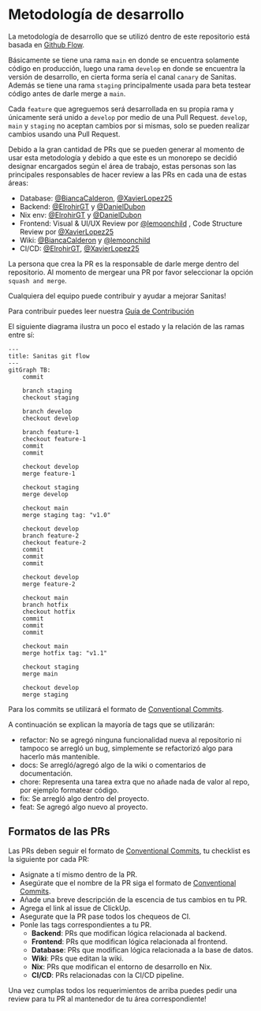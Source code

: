 # Metodología de desarrollo

La metodología de desarrollo que se utilizó dentro de este repositorio está
basada en [Github Flow](https://docs.github.com/en/get-started/using-github/github-flow).

Básicamente se tiene una rama `main` en donde se encuentra solamente código en
producción, luego una rama `develop` en donde se encuentra la versión de
desarrollo, en cierta forma sería el canal `canary` de Sanitas. Además se tiene
una rama `staging` principalmente usada para beta testear código antes de darle
merge a `main`.

Cada `feature` que agreguemos será desarrollada en su propia rama y únicamente
será unido a `develop` por medio de una Pull Request.
`develop`, `main` y `staging` no aceptan cambios por si mismas,
solo se pueden realizar cambios usando una Pull Request.

Debido a la gran cantidad de PRs que se pueden generar al momento de usar esta
metodología y debido a que este es un monorepo se decidió designar encargados
según el área de trabajo, estas personas son las principales responsables de
hacer review a las PRs en cada una de estas áreas:

- Database: [@BiancaCalderon](https://github.com/BiancaCalderon), [@XavierLopez25](https://github.com/XavierLopez25)
- Backend: [@ElrohirGT](https://github.com/ElrohirGT)
  y [@DanielDubon](https://github.com/DanielDubon)
- Nix env: [@ElrohirGT](https://github.com/ElrohirGT) y [@DanielDubon](https://github.com/DanielDubon)
- Frontend: Visual & UI/UX Review por [@lemoonchild](https://github.com/lemoonchild)
  , Code Structure Review por [@XavierLopez25](https://github.com/XavierLopez25)
- Wiki: [@BiancaCalderon](https://github.com/BiancaCalderon) y [@lemoonchild](https://github.com/lemoonchild)
- CI/CD: [@ElrohirGT](https://github.com/ElrohirGT), [@XavierLopez25](https://github.com/XavierLopez25)

La persona que crea la PR es la responsable de darle merge dentro del repositorio.
Al momento de mergear una PR por favor seleccionar la opción `squash and merge`.

Cualquiera del equipo puede contribuir y ayudar a mejorar Sanitas!

Para contribuir puedes leer nuestra [Guía de Contribución](Guia_de_contribuci%C3%B3n.md)

El siguiente diagrama ilustra un poco el estado
y la relación de las ramas entre sí:

```mermaid
---
title: Sanitas git flow
---
gitGraph TB:
    commit

    branch staging
    checkout staging

    branch develop
    checkout develop

    branch feature-1
    checkout feature-1
    commit
    commit

    checkout develop
    merge feature-1

    checkout staging
    merge develop

    checkout main
    merge staging tag: "v1.0"

    checkout develop
    branch feature-2
    checkout feature-2
    commit
    commit
    commit

    checkout develop
    merge feature-2

    checkout main
    branch hotfix
    checkout hotfix
    commit
    commit
    commit

    checkout main
    merge hotfix tag: "v1.1"

    checkout staging
    merge main

    checkout develop
    merge staging
```

Para los commits se utilizará el formato de [Conventional Commits](https://www.conventionalcommits.org/en/v1.0.0/).

A continuación se explican la mayoría de tags que se utilizarán:

- refactor: No se agregó ninguna funcionalidad nueva al repositorio ni tampoco
  se arregló un bug, simplemente se refactorizó algo para hacerlo más mantenible.
- docs: Se arregló/agregó algo de la wiki o comentarios de documentación.
- chore: Representa una tarea extra que no añade nada de valor al repo, por
  ejemplo formatear código.
- fix: Se arregló algo dentro del proyecto.
- feat: Se agregó algo nuevo al proyecto.

## Formatos de las PRs

Las PRs deben seguir el formato de [Conventional Commits](https://www.conventionalcommits.org/en/v1.0.0/),
tu checklist es la siguiente por cada PR:

- Asignate a tí mismo dentro de la PR.
- Asegúrate que el nombre de la PR siga el formato de [Conventional Commits](https://www.conventionalcommits.org/en/v1.0.0/).
- Añade una breve descripción de la escencia de tus cambios en tu PR.
- Agrega el link al issue de ClickUp.
- Asegurate que la PR pase todos los chequeos de CI.
- Ponle las tags correspondientes a tu PR.
  - **Backend**: PRs que modifican lógica relacionada al backend.
  - **Frontend**: PRs que modifican lógica relacionada al frontend.
  - **Database**: PRs que modifican lógica relacionada a la base de datos.
  - **Wiki**: PRs que editan la wiki.
  - **Nix**: PRs que modifican el entorno de desarrollo en Nix.
  - **CI/CD**: PRs relacionadas con la CI/CD pipeline.

Una vez cumplas todos los requerimientos de arriba puedes pedir una review
para tu PR al mantenedor de tu área correspondiente!

